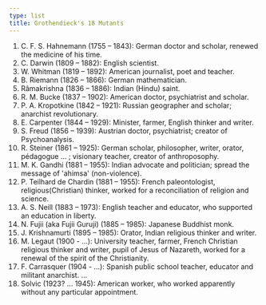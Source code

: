 ```yaml
---
type: list
title: Grothendieck's 18 Mutants
---
```

1. C. F. S. Hahnemann (1755 – 1843): German doctor and scholar, renewed the medicine of his time. 
2. C. Darwin (1809 – 1882): English scientist. 
3. W. Whitman (1819 – 1892): American journalist, poet and teacher. 
4. B. Riemann (1826 – 1866): German mathematician. 
5. Râmakrishna (1836 – 1886): Indian (Hindu) saint. 
6. R. M. Bucke (1837 – 1902): American doctor, psychiatrist and scholar. 
7. P. A. Kropotkine (1842 – 1921): Russian geographer and scholar; anarchist revolutionary. 
8. E. Carpenter (1844 – 1929): Minister, farmer, English thinker and writer. 
9. S. Freud (1856 – 1939): Austrian doctor, psychiatrist; creator of Psychoanalysis. 
10. R. Steiner (1861 – 1925): German scholar, philosopher, writer, orator, pédagogue ... ; visionary teacher, creator of anthroposophy. 
11. M. K. Gandhi (1881 – 1955): Indian advocate and politician; spread the message of 'ahimsa' (non-violence). 
12. P. Teilhard de Chardin (1881 – 1955): French paleontologist, religious(Christian) thinker, worked for a reconciliation of religion and science. 
13. A. S. Neill (1883 – 1973): English teacher and educator, who supported an education in liberty. 
14. N. Fujii (aka Fujii Guruji) (1885 – 1985): Japanese Buddhist monk. 
15. J. Krishnamurti (1895 – 1985): Orator, Indian religious thinker and writer. 
16. M. Legaut (1900 - ...): University teacher, farmer, French Christian religious thinker and writer, pupil of Jesus of Nazareth, worked for a renewal of the spirit of the Christianity. 
17. F. Carrasquer (1904 - ...): Spanish public school teacher, educator and militant anarchist. ... 
18. Solvic (1923? ... 1945): American worker, who worked apparently without any particular appointment.